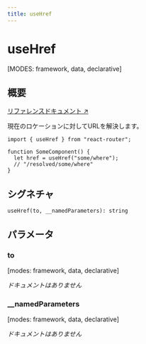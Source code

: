 ```yaml
---
title: useHref
---
```


# useHref

[MODES: framework, data, declarative]

## 概要

[リファレンスドキュメント ↗](https://api.reactrouter.com/v7/functions/react_router.useHref.html)

現在のロケーションに対してURLを解決します。

```tsx
import { useHref } from "react-router";

function SomeComponent() {
  let href = useHref("some/where");
  // "/resolved/some/where"
}
```

## シグネチャ

```tsx
useHref(to, __namedParameters): string
```

## パラメータ

### to

[modes: framework, data, declarative]

_ドキュメントはありません_

### \_\_namedParameters

[modes: framework, data, declarative]

_ドキュメントはありません_


